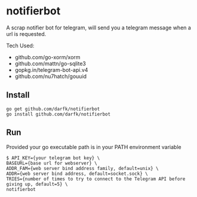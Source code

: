 notifierbot
===

A scrap notifier bot for telegram, will send you a telegram message when a url is requested.

Tech Used:

- github.com/go-xorm/xorm
- github.com/mattn/go-sqlite3
- gopkg.in/telegram-bot-api.v4
- github.com/nu7hatch/gouuid

Install
---

    go get github.com/darfk/notifierbot
    go install github.com/darfk/notifierbot

Run
---

Provided your go executable path is in your PATH environment variable 

    $ API_KEY={your telegram bot key} \
    BASEURL={base url for webserver} \
    ADDR_FAM={web server bind address family, default=unix} \
    ADDR={web server bind address, default=socket.sock} \
    TRIES={number of times to try to connect to the Telegram API before giving up, default=5} \
    notifierbot

